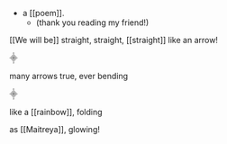 - a [[poem]].
  - (thank you reading my friend!)
  
[[We will be]] straight,
  straight,
  [[straight]] like an arrow!

⸎

many arrows true, 
   ever bending

⸎

like a [[rainbow]], 
     folding

as [[Maitreya]], 
     glowing!
